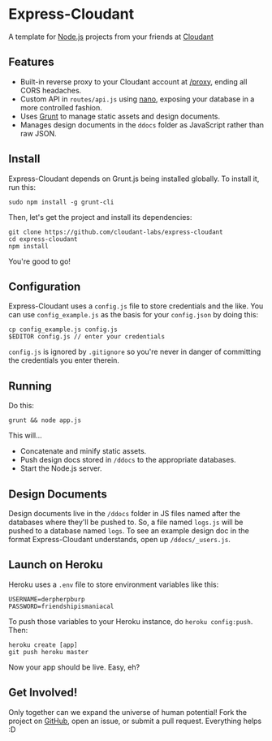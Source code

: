 # Express-Cloudant

A template for [Node.js](http://nodejs.org/) projects from your friends at [Cloudant](http://cloudant.com)

## Features

* Built-in reverse proxy to your Cloudant account at [/proxy](/proxy), ending all CORS headaches.
* Custom API in `routes/api.js` using [nano](https://github.com/dscape/nano), exposing your database in a more controlled fashion.
* Uses [Grunt](http://gruntjs.com/) to manage static assets and design documents.
* Manages design documents in the `ddocs` folder as JavaScript rather than raw JSON.

## Install

Express-Cloudant depends on Grunt.js being installed globally. To install it, run this:

    sudo npm install -g grunt-cli

Then, let's get the project and install its dependencies:

    git clone https://github.com/cloudant-labs/express-cloudant
    cd express-cloudant
    npm install

You're good to go!

## Configuration

Express-Cloudant uses a `config.js` file to store credentials and the like. You can use `config_example.js` as the basis for your `config.json` by doing this:

    cp config_example.js config.js
    $EDITOR config.js // enter your credentials

`config.js` is ignored by `.gitignore` so you're never in danger of committing the credentials you enter therein.

## Running

Do this:

    grunt && node app.js

This will...

* Concatenate and minify static assets.
* Push design docs stored in `/ddocs` to the appropriate databases.
* Start the Node.js server.

## Design Documents

Design documents live in the `/ddocs` folder in JS files named after the databases where they'll be pushed to. So, a file named `logs.js` will be pushed to a database named `logs`. To see an example design doc in the format Express-Cloudant understands, open up `/ddocs/_users.js`.

## Launch on Heroku

Heroku uses a `.env` file to store environment variables like this:

    USERNAME=derpherpburp
    PASSWORD=friendshipismaniacal

To push those variables to your Heroku instance, do `heroku config:push`. Then:

    heroku create [app]
    git push heroku master

Now your app should be live. Easy, eh?

## Get Involved!

Only together can we expand the universe of human potential! Fork the project on [GitHub](https://github.com/cloudant-labs/express-cloudant), open an issue, or submit a pull request. Everything helps :D